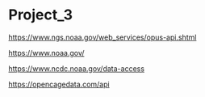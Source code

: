 # Project_3

https://www.ngs.noaa.gov/web_services/opus-api.shtml

https://www.noaa.gov/

https://www.ncdc.noaa.gov/data-access



https://opencagedata.com/api
